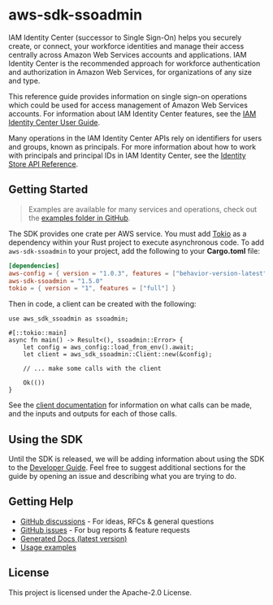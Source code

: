 # aws-sdk-ssoadmin

IAM Identity Center (successor to Single Sign-On) helps you securely create, or connect, your workforce identities and manage their access centrally across Amazon Web Services accounts and applications. IAM Identity Center is the recommended approach for workforce authentication and authorization in Amazon Web Services, for organizations of any size and type.

This reference guide provides information on single sign-on operations which could be used for access management of Amazon Web Services accounts. For information about IAM Identity Center features, see the [IAM Identity Center User Guide](https://docs.aws.amazon.com/singlesignon/latest/userguide/what-is.html).

Many operations in the IAM Identity Center APIs rely on identifiers for users and groups, known as principals. For more information about how to work with principals and principal IDs in IAM Identity Center, see the [Identity Store API Reference](https://docs.aws.amazon.com/singlesignon/latest/IdentityStoreAPIReference/welcome.html).

## Getting Started

> Examples are available for many services and operations, check out the
> [examples folder in GitHub](https://github.com/awslabs/aws-sdk-rust/tree/main/examples).

The SDK provides one crate per AWS service. You must add [Tokio](https://crates.io/crates/tokio)
as a dependency within your Rust project to execute asynchronous code. To add `aws-sdk-ssoadmin` to
your project, add the following to your **Cargo.toml** file:

```toml
[dependencies]
aws-config = { version = "1.0.3", features = ["behavior-version-latest"] }
aws-sdk-ssoadmin = "1.5.0"
tokio = { version = "1", features = ["full"] }
```

Then in code, a client can be created with the following:

```rust,no_run
use aws_sdk_ssoadmin as ssoadmin;

#[::tokio::main]
async fn main() -> Result<(), ssoadmin::Error> {
    let config = aws_config::load_from_env().await;
    let client = aws_sdk_ssoadmin::Client::new(&config);

    // ... make some calls with the client

    Ok(())
}
```

See the [client documentation](https://docs.rs/aws-sdk-ssoadmin/latest/aws_sdk_ssoadmin/client/struct.Client.html)
for information on what calls can be made, and the inputs and outputs for each of those calls.

## Using the SDK

Until the SDK is released, we will be adding information about using the SDK to the
[Developer Guide](https://docs.aws.amazon.com/sdk-for-rust/latest/dg/welcome.html). Feel free to suggest
additional sections for the guide by opening an issue and describing what you are trying to do.

## Getting Help

* [GitHub discussions](https://github.com/awslabs/aws-sdk-rust/discussions) - For ideas, RFCs & general questions
* [GitHub issues](https://github.com/awslabs/aws-sdk-rust/issues/new/choose) - For bug reports & feature requests
* [Generated Docs (latest version)](https://awslabs.github.io/aws-sdk-rust/)
* [Usage examples](https://github.com/awslabs/aws-sdk-rust/tree/main/examples)

## License

This project is licensed under the Apache-2.0 License.

